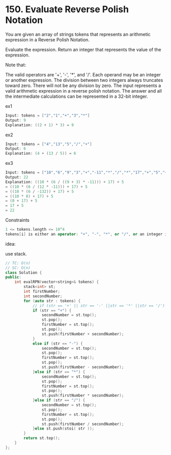 # 150. Evaluate Reverse Polish Notation

You are given an array of strings tokens that represents an arithmetic expression in a Reverse Polish Notation.

Evaluate the expression. Return an integer that represents the value of the expression.

Note that:

The valid operators are '+', '-', '*', and '/'.
Each operand may be an integer or another expression.
The division between two integers always truncates toward zero.
There will not be any division by zero.
The input represents a valid arithmetic expression in a reverse polish notation.
The answer and all the intermediate calculations can be represented in a 32-bit integer.

ex1
```cpp
Input: tokens = ["2","1","+","3","*"]
Output: 9
Explanation: ((2 + 1) * 3) = 9
```

ex2
```cpp
Input: tokens = ["4","13","5","/","+"]
Output: 6
Explanation: (4 + (13 / 5)) = 6
```

ex3
```cpp
Input: tokens = ["10","6","9","3","+","-11","*","/","*","17","+","5","+"]
Output: 22
Explanation: ((10 * (6 / ((9 + 3) * -11))) + 17) + 5
= ((10 * (6 / (12 * -11))) + 17) + 5
= ((10 * (6 / -132)) + 17) + 5
= ((10 * 0) + 17) + 5
= (0 + 17) + 5
= 17 + 5
= 22
```


Constraints
```cpp
1 <= tokens.length <= 10^4
tokens[i] is either an operator: "+", "-", "*", or "/", or an integer in the range [-200, 200].
```

idea:

use stack.

```cpp
// TC: O(n)
// SC: O(n)
class Solution {
public:
    int evalRPN(vector<string>& tokens) {
        stack<int> st;
        int firstNumber;
        int secondNumber;
        for (auto str : tokens) {
            // if (str == '+' || str == '-' ||str == '*' ||str == '/') {
            if (str == "+") {
                secondNumber = st.top();
                st.pop();
                firstNumber = st.top();
                st.pop();
                st.push(firstNumber + secondNumber);
            }
            else if (str == "-") {
                secondNumber = st.top();
                st.pop();
                firstNumber = st.top();
                st.pop();
                st.push(firstNumber - secondNumber);
            }else if (str == "*") {
                secondNumber = st.top();
                st.pop();
                firstNumber = st.top();
                st.pop();
                st.push(firstNumber * secondNumber);
            }else if (str == "/") {
                secondNumber = st.top();
                st.pop();
                firstNumber = st.top();
                st.pop();
                st.push(firstNumber / secondNumber);
            }else st.push(stoi( str ));
        }
        return st.top();
    }
};
```











